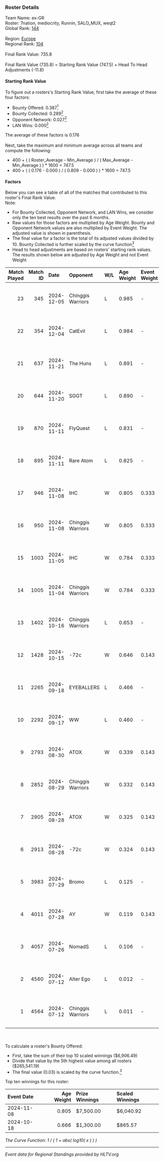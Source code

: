 ### Roster Details<br />
Team Name: ex-GR<br />
Roster: 7nation, mediocrity, Runnin, SALO_MUX, weqt2<br />
Global Rank: [144](../../standings_global_2025_01_06.md)<br />
<br />
Region: [Europe]( ../../standings_europe_2025_01_06.md)<br />
Regional Rank: [104]( ../../standings_europe_2025_01_06.md)<br />
<br />
Final Rank Value:  735.8<br />
<br />
Final Rank Value (735.8) = Starting Rank Value (747.5) + Head To Head Adjustments (-11.8)<br />

#### Starting Rank Value<br />
To figure out a rosters's Starting Rank Value, first take the average of these four factors:<br />
- Bounty Offered: 0.387[<sup>1</sup>](#table2)
- Bounty Collected: 0.289[<sup>2</sup>](#table1)
- Opponent Network: 0.027[<sup>2</sup>](#table1)
- LAN Wins: 0.000[<sup>2</sup>](#table1)

The average of these factors is 0.176<br />
<br />
Next, take the maximum and minimum average across all teams and compute the following:<br />
- 400 + ( ( Roster_Average - Min_Average ) / ( Max_Average - Min_Average ) ) * 1600 = 747.5
- 400 + ( ( 0.176 - 0.000 ) / ( 0.809 - 0.000 ) ) * 1600 = 747.5


#### Factors<br />
Below you can see a table of all of the matches that contributed to this roster's Final Rank Value.<br />
Note:<br />

- For Bounty Collected, Opponent Network, and LAN Wins, we consider only the ten best results over the past 6 months.
- Raw values for those factors are multiplied by Age Weight. Bounty and Opponent Network values are also multiplied by Event Weight. The adjusted value is shown in parenthesis.
- The final value for a factor is the total of its adjusted values divided by 10. Bounty Collected is further scaled by the curve function[<sup>3</sup>](#curveFunction)
- Head to head adjustments are based on rosters' starting rank values. The results shown below are adjusted by Age Weight and not Event Weight
<span id="table1"></span><br />


| Match Played | Match ID | Date       | Opponent          | W/L | Age Weight | Event Weight | Bounty Collected | Opponent Network | LAN Wins  | H2H Adj. | Roster                                           |
| -: | -: | :- | :- | :- | :- | :- | :- | :- | :- | -: | :- |
|           23 |      345 | 2024-12-05 | Chinggis Warriors | L   | 0.985      | -            | -                | -                | -         |   -11.46 | 7nation, mediocrity, Runnin, SALO_MUX, weqt2     |
|           22 |      354 | 2024-12-04 | CatEvil           | L   | 0.984      | -            | -                | -                | -         |   -21.89 | 7nation, mediocrity, Runnin, SALO_MUX, weqt2     |
|           21 |      637 | 2024-11-21 | The Huns          | L   | 0.891      | -            | -                | -                | -         |    -7.74 | mediocrity, Runnin, SALO_MUX, Sange, weqt2       |
|           20 |      644 | 2024-11-20 | SGGT              | L   | 0.890      | -            | -                | -                | -         |   -16.90 | dukefissura, mediocrity, Runnin, SALO_MUX, weqt2 |
|           19 |      870 | 2024-11-11 | FlyQuest          | L   | 0.831      | -            | -                | -                | -         |    -1.35 | 7nation, mediocrity, Runnin, SALO_MUX, weqt2     |
|           18 |      895 | 2024-11-11 | Rare Atom         | L   | 0.825      | -            | -                | -                | -         |    -6.98 | 7nation, mediocrity, Runnin, SALO_MUX, weqt2     |
|           17 |      946 | 2024-11-08 | IHC               | W   | 0.805      | 0.333        | 0.008 (0.002)    | 0.105 (0.028)    | 0 (0.000) |     9.76 | 7nation, mediocrity, Runnin, SALO_MUX, weqt2     |
|           16 |      950 | 2024-11-08 | Chinggis Warriors | W   | 0.805      | 0.333        | 0.037 (0.010)    | 0.317 (0.085)    | 0 (0.000) |    16.41 | 7nation, mediocrity, Runnin, SALO_MUX, weqt2     |
|           15 |     1003 | 2024-11-05 | IHC               | W   | 0.784      | 0.333        | 0.008 (0.002)    | 0.105 (0.028)    | 0 (0.000) |     9.70 | 7nation, mediocrity, Runnin, SALO_MUX, weqt2     |
|           14 |     1005 | 2024-11-04 | Chinggis Warriors | W   | 0.784      | 0.333        | 0.037 (0.010)    | 0.317 (0.083)    | 0 (0.000) |    17.23 | 7nation, mediocrity, Runnin, SALO_MUX, weqt2     |
|           13 |     1402 | 2024-10-16 | Chinggis Warriors | L   | 0.653      | -            | -                | -                | -         |    -5.87 | 7nation, mediocrity, Overdue, SALO_MUX, weqt2    |
|           12 |     1428 | 2024-10-15 | -72c              | W   | 0.646      | 0.143        | 0.002 (0.000)    | 0.028 (0.003)    | 0 (0.000) |     4.70 | 7nation, mediocrity, Overdue, SALO_MUX, weqt2    |
|           11 |     2265 | 2024-09-18 | EYEBALLERS        | L   | 0.466      | -            | -                | -                | -         |    -7.18 | 7nation, mediocrity, Runnin, SALO_MUX, weqt2     |
|           10 |     2292 | 2024-09-17 | WW                | L   | 0.460      | -            | -                | -                | -         |   -11.47 | 7nation, mediocrity, Runnin, SALO_MUX, weqt2     |
|            9 |     2793 | 2024-08-30 | ATOX              | W   | 0.339      | 0.143        | 0.114 (0.006)    | 0.434 (0.021)    | 0 (0.000) |     9.74 | 7nation, mediocrity, Runnin, SALO_MUX, weqt2     |
|            8 |     2852 | 2024-08-29 | Chinggis Warriors | W   | 0.332      | 0.143        | 0.003 (0.000)    | 0.053 (0.002)    | 0 (0.000) |     4.68 | 7nation, mediocrity, Runnin, SALO_MUX, weqt2     |
|            7 |     2905 | 2024-08-28 | ATOX              | W   | 0.325      | 0.143        | 0.114 (0.005)    | 0.434 (0.020)    | 0 (0.000) |     9.42 | 7nation, mediocrity, Runnin, SALO_MUX, weqt2     |
|            6 |     2913 | 2024-08-28 | -72c              | W   | 0.324      | 0.143        | 0.002 (0.000)    | 0.028 (0.001)    | 0 (0.000) |     2.44 | 7nation, mediocrity, Runnin, SALO_MUX, weqt2     |
|            5 |     3983 | 2024-07-29 | Bromo             | L   | 0.125      | -            | -                | -                | -         |    -2.29 | 7nation, mediocrity, Overdue, SALO_MUX, weqt2    |
|            4 |     4011 | 2024-07-28 | AY                | W   | 0.119      | 0.143        | 0.000 (0.000)    | 0.000 (0.000)    | 0 (0.000) |     0.48 | 7nation, mediocrity, Overdue, SALO_MUX, weqt2    |
|            3 |     4057 | 2024-07-26 | NomadS            | L   | 0.106      | -            | -                | -                | -         |    -2.68 | 7nation, mediocrity, Overdue, SALO_MUX, weqt2    |
|            2 |     4560 | 2024-07-12 | Alter Ego         | L   | 0.012      | -            | -                | -                | -         |    -0.30 | 7nation, mediocrity, Runnin, SALO_MUX, weqt2     |
|            1 |     4564 | 2024-07-12 | Chinggis Warriors | L   | 0.011      | -            | -                | -                | -         |    -0.20 | 7nation, mediocrity, Runnin, SALO_MUX, weqt2     |

<br />
<span id="table2"></span><br />
To calculate a roster's Bounty Offered:<br />

- First, take the sum of their top 10 scaled winnings ($6,906.49)
- Divide that value by the 5th highest value among all rosters ($265,541.19)
- The final value (0.03) is scaled by the curve function.[<sup>3</sup>](#curveFunction)

Top ten winnings for this roster:<br />

| Event Date | Age Weight | Prize Winnings | Scaled Winnings |
| :- | -: | :- | :- |
| 2024-11-08 |      0.805 | $7,500.00      | $6,040.92       |
| 2024-10-18 |      0.666 | $1,300.00      | $865.57         |


<span id="curveFunction"></span>_The Curve Function: 1 / ( 1 + abs( log10( x ) ) )_<br />

---
_Event data for Regional Standings provided by HLTV.org_<br />
